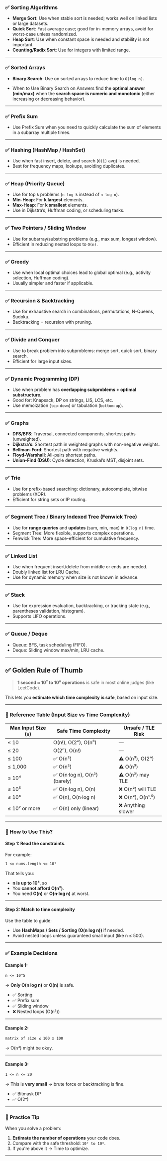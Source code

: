 ### ✅ **Sorting Algorithms**

- **Merge Sort**: Use when stable sort is needed; works well on linked lists or large datasets.
- **Quick Sort**: Fast average case; good for in-memory arrays, avoid for worst-case unless randomized.
- **Heap Sort**: Use when constant space is needed and stability is not important.
- **Counting/Radix Sort**: Use for integers with limited range.

---

### ✅ **Sorted Arrays**

- **Binary Search**: Use on sorted arrays to reduce time to `O(log n)`.

- When to Use Binary Search on Answers find the **optimal answer (min/max)** when the **search space is numeric and monotonic** (either increasing or decreasing behavior).

---

### ✅ **Prefix Sum**

- Use Prefix Sum when you need to quickly calculate the sum of elements in a subarray multiple times.

---

### ✅ **Hashing (HashMap / HashSet)**

- Use when fast insert, delete, and search (`O(1)` avg) is needed.
- Best for frequency maps, lookups, avoiding duplicates.

---

### ✅ **Heap (Priority Queue)**

- Use for top `k` problems (`n log k` instead of `n log n`).
- **Min-Heap**: For **k largest** elements.
- **Max-Heap**: For **k smallest** elements.
- Use in Dijkstra’s, Huffman coding, or scheduling tasks.

---

### ✅ **Two Pointers / Sliding Window**

- Use for subarray/substring problems (e.g., max sum, longest window).
- Efficient in reducing nested loops to `O(n)`.

---

### ✅ **Greedy**

- Use when local optimal choices lead to global optimal (e.g., activity selection, Huffman coding).
- Usually simpler and faster if applicable.

---

### ✅ **Recursion & Backtracking**

- Use for exhaustive search in combinations, permutations, N-Queens, Sudoku.
- Backtracking = recursion with pruning.

---

### ✅ **Divide and Conquer**

- Use to break problem into subproblems: merge sort, quick sort, binary search.
- Efficient for large input sizes.

---

### ✅ **Dynamic Programming (DP)**

- Use when problem has **overlapping subproblems + optimal substructure**.
- Good for: Knapsack, DP on strings, LIS, LCS, etc.
- Use memoization (`top-down`) or tabulation (`bottom-up`).

---

### ✅ **Graphs**

- **DFS/BFS**: Traversal, connected components, shortest paths (unweighted).
- **Dijkstra’s**: Shortest path in weighted graphs with non-negative weights.
- **Bellman-Ford**: Shortest path with negative weights.
- **Floyd-Warshall**: All-pairs shortest paths.
- **Union-Find (DSU)**: Cycle detection, Kruskal’s MST, disjoint sets.

---

### ✅ **Trie**

- Use for prefix-based searching: dictionary, autocomplete, bitwise problems (XOR).
- Efficient for string sets or IP routing.

---

### ✅ **Segment Tree / Binary Indexed Tree (Fenwick Tree)**

- Use for **range queries** and **updates** (sum, min, max) in `O(log n)` time.
- Segment Tree: More flexible, supports complex operations.
- Fenwick Tree: More space-efficient for cumulative frequency.

---

### ✅ **Linked List**

- Use when frequent insert/delete from middle or ends are needed.
- Doubly linked list for LRU Cache.
- Use for dynamic memory when size is not known in advance.

---

### ✅ **Stack**

- Use for expression evaluation, backtracking, or tracking state (e.g., parentheses validation, histogram).
- Supports LIFO operations.

---

### ✅ **Queue / Deque**

- Queue: BFS, task scheduling (FIFO).
- Deque: Sliding window max/min, LRU cache.

---

## ✅ **Golden Rule of Thumb**

> **1 second ≈ 10⁷ to 10⁸ operations** is safe in most online judges (like LeetCode).

This lets you **estimate which time complexity is safe**, based on input size.

---

### 🧮 Reference Table (Input Size vs Time Complexity)

| Max Input Size (`n`) | Safe Time Complexity          | Unsafe / TLE Risk  |
| -------------------- | ----------------------------- | ------------------ |
| ≤ 10                 | O(n!), O(2ⁿ), O(n³)           | —                  |
| ≤ 20                 | O(2ⁿ), O(n!)                  | —                  |
| ≤ 100                | ✅ O(n²)                      | ⚠️ O(n³), O(2ⁿ)    |
| ≤ 1,000              | ✅ O(n²)                      | ⚠️ O(n³)           |
| ≤ 10⁴                | ✅ O(n·log n), O(n²) (barely) | ⚠️ O(n²) may TLE   |
| ≤ 10⁵                | ✅ O(n·log n), O(n)           | ❌ O(n²) will TLE  |
| ≤ 10⁶                | ✅ O(n), O(n·log n)           | ❌ O(n²), O(n¹․⁵)  |
| ≤ 10⁷ or more        | ✅ O(n) only (linear)         | ❌ Anything slower |

---

### 🚦 How to Use This?

#### Step 1: Read the constraints.

For example:

```txt
1 <= nums.length <= 10⁵
```

That tells you:

- **n is up to 10⁵**, so
- You **cannot afford O(n²)**.
- You need **O(n)** or **O(n·log n)** at worst.

---

#### Step 2: Match to time complexity

Use the table to guide:

- Use **HashMaps / Sets / Sorting (O(n log n))** if needed.
- Avoid nested loops unless guaranteed small input (like n ≤ 500).

---

### ✅ Example Decisions

#### Example 1:

```txt
n <= 10^5
```

→ **Only O(n log n)** or **O(n)** is safe.

- ✅ Sorting
- ✅ Prefix sum
- ✅ Sliding window
- ❌ Nested loops (O(n²))

---

#### Example 2:

```txt
matrix of size ≤ 100 x 100
```

→ O(n³) might be okay.

---

#### Example 3:

```txt
1 <= n <= 20
```

→ This is **very small** → brute force or backtracking is fine.

- ✅ Bitmask DP
- ✅ O(2ⁿ)

---

### 🧠 Practice Tip

When you solve a problem:

1. **Estimate the number of operations** your code does.
2. Compare with the safe threshold: `10⁷ to 10⁸`.
3. If you're above it → Time to optimize.

---
